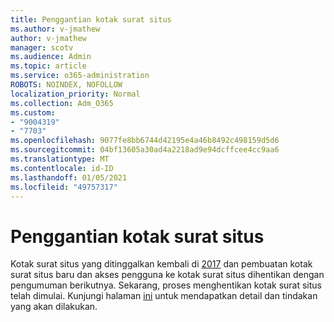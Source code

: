 ```yaml
---
title: Penggantian kotak surat situs
ms.author: v-jmathew
author: v-jmathew
manager: scotv
ms.audience: Admin
ms.topic: article
ms.service: o365-administration
ROBOTS: NOINDEX, NOFOLLOW
localization_priority: Normal
ms.collection: Adm_O365
ms.custom:
- "9004319"
- "7703"
ms.openlocfilehash: 9077fe8bb6744d42195e4a46b8492c498159d5d6
ms.sourcegitcommit: 04bf13605a30ad4a2218ad9e94dcffcee4cc9aa6
ms.translationtype: MT
ms.contentlocale: id-ID
ms.lasthandoff: 01/05/2021
ms.locfileid: "49757317"
---
```

# <a name="retirement-of-site-mailbox"></a>Penggantian kotak surat situs

Kotak surat situs yang ditinggalkan kembali di [2017](https://techcommunity.microsoft.com/t5/microsoft-sharepoint-blog/deprecation-of-site-mailboxes/ba-p/93028) dan pembuatan kotak surat situs baru dan akses pengguna ke kotak surat situs dihentikan dengan pengumuman berikutnya. Sekarang, proses menghentikan kotak surat situs telah dimulai. Kunjungi halaman [ini](https://aka.ms/SiteMailboxRetirement) untuk mendapatkan detail dan tindakan yang akan dilakukan.
